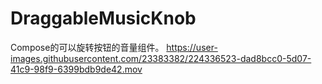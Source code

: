 # DraggableMusicKnob
Compose的可以旋转按钮的音量组件。
https://user-images.githubusercontent.com/23383382/224336523-dad8bcc0-5d07-41c9-98f9-6399bdb9de42.mov
